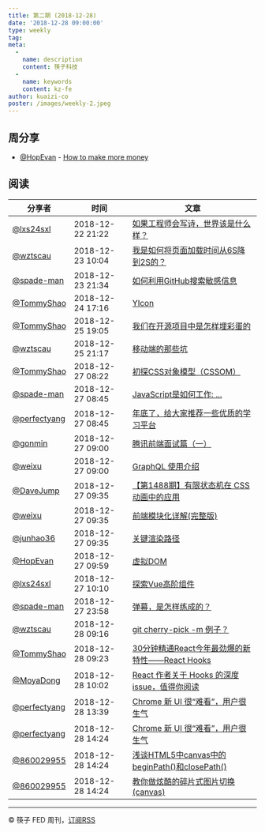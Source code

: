 ```yaml
---
title: 第二期 (2018-12-28)
date: '2018-12-28 09:00:00'
type: weekly
tag:
meta:
  -
    name: description
    content: 筷子科技
  -
    name: keywords
    content: kz-fe
author: kuaizi-co
poster: /images/weekly-2.jpeg
---
```


## 周分享

* [@HopEvan](https://github.com/HopEvan) - [How to make more money](https://www.processon.com/view/link/5c2581abe4b07361e6a9b337)

## 阅读

分享者 | 时间 | 文章
--- | --- | ---
[@lxs24sxl](https://github.com/lxs24sxl)       | 2018-12-22 21:22 | [如果工程师会写诗，世界该是什么样？](https://mp.weixin.qq.com/s/5tpXDSCuDyRmH-3VKlD9bw)
[@wztscau](https://github.com/wztscau)         | 2018-12-23 10:04 | [我是如何将页面加载时间从6S降到2S的？](https://mp.weixin.qq.com/s/2lm3lxWsoWgibUz5HEkiIA)
[@spade-man](https://github.com/spademan)      | 2018-12-23 21:34 | [如何利用GitHub搜索敏感信息](https://mp.weixin.qq.com/s/K-8qVzSgkzm1e3nyHsK39w)
[@TommyShao](https://github.com/tomieric)      | 2018-12-24 17:16 | [YIcon](https://yicon.ymfe.org/index.html)
[@TommyShao](https://github.com/tomieric)      | 2018-12-25 19:05 | [我们在开源项目中是怎样埋彩蛋的](https://segmentfault.com/a/1190000017510254?from=groupmessage&isappinstalled=0)
[@wztscau](https://github.com/wztscau)         | 2018-12-25 21:17 | [移动端的那些坑](https://mp.weixin.qq.com/s/pVGFcVWmn5o-tD6hrdksUQ)
[@TommyShao](https://github.com/tomieric)      | 2018-12-27 08:22 | [初探CSS对象模型（CSSOM）](https://www.w3cplus.com/javascript/cssom-css-typed-om.html)
[@spade-man](https://github.com/spademan)      | 2018-12-27 08:45 | [JavaScript是如何工作: ...](https://segmentfault.com/a/1190000017448270)
[@perfectyang](https://github.com/perfectyang) | 2018-12-27 08:45 | [年底了，给大家推荐一些优质的学习平台](https://mp.weixin.qq.com/s/hdyNG3Asr2fr6pDf5paxhQ)
[@gonmin](https://github.com/gonmin)           | 2018-12-27 09:00 | [腾讯前端面试篇（一）](https://juejin.im/post/5c19c1b6e51d451d1e06c163)
[@weixu](https://github.com/veici)             | 2018-12-27 09:00 | [GraphQL 使用介绍](https://aotu.io/notes/2017/12/15/graphql-use/)
[@DaveJump](https://github.com/DaveJump)       | 2018-12-27 09:35 | [【第1488期】有限状态机在 CSS 动画中的应用](https://mp.weixin.qq.com/s/rPfTXlHKSY5tV4OyDjaQoQ)
[@weixu](https://github.com/veici)             | 2018-12-27 09:35 | [前端模块化详解(完整版)](https://mp.weixin.qq.com/s/MPEhWlS9KiIc9I6Of5GpOQ)
[@junhao36](https://github.com/junhao36)       | 2018-12-27 09:35 | [关键渲染路径](https://mp.weixin.qq.com/s/VPm771Xs2G4Vg3J8A2A11A)
[@HopEvan](https://github.com/HopEvan)         | 2018-12-27 09:59 | [虚拟DOM](https://juejin.im/post/5c072b46f265da6166243f24?utm_source=wechat)
[@lxs24sxl](https://github.com/lxs24sxl)       | 2018-12-27 10:10 | [探索Vue高阶组件](http://t.cn/Eb2Oki8)
[@spade-man](https://github.com/spademan)      | 2018-12-27 23:58 | [弹幕，是怎样练成的？](https://segmentfault.com/a/1190000017366141)
[@wztscau](https://github.com/wztscau)         | 2018-12-28 09:16 | [git cherry-pick -m 例子？](https://segmentfault.com/q/1010000010185984)
[@TommyShao](https://github.com/tomieric)      | 2018-12-28 09:23 | [30分钟精通React今年最劲爆的新特性——React Hooks](https://mp.weixin.qq.com/s/6BV37NWtRA8fjAnDY-FBTQ)
[@MoyaDong](https://github.com/byMoya)         | 2018-12-28 10:02 | [React 作者关于 Hooks 的深度 issue，值得你阅读](https://mp.weixin.qq.com/s/94cGxbRoP_HafXlaOFdCGg)
[@perfectyang](https://github.com/perfectyang) | 2018-12-28 13:39 | [Chrome 新 UI 很“难看”，用户很生气](https://mp.weixin.qq.com/s/Z0-q4UkBoafOq8jSdaFnqw)
[@perfectyang](https://github.com/perfectyang) | 2018-12-28 14:24 | [Chrome 新 UI 很“难看”，用户很生气](https://mp.weixin.qq.com/s/Z0-q4UkBoafOq8jSdaFnqw)
[@860029955](https://github.com/860029955)     | 2018-12-28 14:24 | [浅谈HTML5中canvas中的beginPath()和closePath()](https://blog.csdn.net/qq_37506861/article/details/77431883)
[@860029955](https://github.com/860029955)     | 2018-12-28 14:24 | [教你做炫酷的碎片式图片切换 (canvas)](https://www.cnblogs.com/ghost-xyx/p/7240282.html)

---
&copy; 筷子 FED 周刊，[订阅RSS](https://kuaizi-co.github.io/blog/rss.xml)
